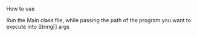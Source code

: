 How to use

Run the Main class file, while passing the path of the program you want to execute into String[] args
